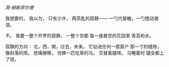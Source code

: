 *简·赫斯菲尔德* 

我想要的，
我以为，
只有少许，
两茶匙的寂静——
一勺代替糖，一勺搅动潮湿。

不。
我要一整个开罗的寂静， 
一整个京都 
每一座悬空的花园里
青苔和水。

寂静的方向：
北，西，南，过去，未来。
它钻进任何一扇窗户
那一寸的缝隙，
像斜落的雨。
悲痛挪移，
仿佛一匹吃草的马，
交替着腿啼。
马睡着时
腿全都上了锁。